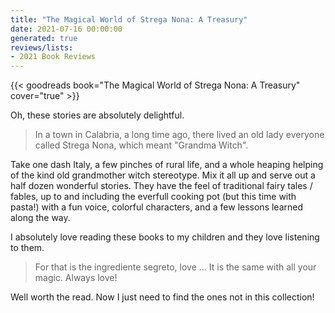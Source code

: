 ```yaml
---
title: "The Magical World of Strega Nona: A Treasury"
date: 2021-07-16 00:00:00
generated: true
reviews/lists:
- 2021 Book Reviews
---
```

{{< goodreads book="The Magical World of Strega Nona: A Treasury" cover="true" >}}

Oh, these stories are absolutely delightful.  

> In a town in Calabria, a long time ago, there lived an old lady everyone
> called Strega Nona, which meant "Grandma Witch".

<!--more-->

Take one dash Italy, a few pinches of rural life, and a whole heaping helping of the kind old grandmother witch stereotype. Mix it all up and serve out a half dozen wonderful stories. They have the feel of traditional fairy tales / fables, up to and including the everfull cooking pot (but this time with pasta!) with a fun voice, colorful characters, and a few lessons learned along the way.  

I absolutely love reading these books to my children and they love listening to them.  

> For that is the ingrediente segreto, love ... It is the same with all your
> magic. Always love!

Well worth the read. Now I just need to find the ones not in this collection!  


